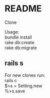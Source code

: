 # README

Clone  

Usage:  
bundle install  
rake db:create  
rake db:migrate  

rails s  
--------------------------  
For new clones run:  
rails c  
$>s = Setting.new  
%>s.save  
